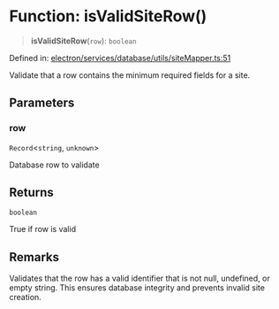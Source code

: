 # Function: isValidSiteRow()

> **isValidSiteRow**(`row`): `boolean`

Defined in: [electron/services/database/utils/siteMapper.ts:51](https://github.com/Nick2bad4u/Uptime-Watcher/blob/2a45eeb1723f8f7089001af2c92aa07d82dfe7e4/electron/services/database/utils/siteMapper.ts#L51)

Validate that a row contains the minimum required fields for a site.

## Parameters

### row

`Record`\<`string`, `unknown`\>

Database row to validate

## Returns

`boolean`

True if row is valid

## Remarks

Validates that the row has a valid identifier that is not null, undefined, or empty string.
This ensures database integrity and prevents invalid site creation.
